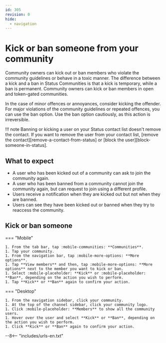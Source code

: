 ```yaml
---
id: 305
revision: 0
hide:
  - navigation
---
```


# Kick or ban someone from your community

Community owners can kick out or ban members who violate the community guidelines or behave in a toxic manner. The difference between a kick and a ban in Status Communities is that a kick is temporary, while a ban is permanent. Community owners can kick or ban members in open and token-gated communities.

In the case of minor offences or annoyances, consider kicking the offender. For major violations of the community guidelines or repeated offences, you can use the ban option. Use the ban option cautiously, as this action is irreversible.

!!! note
    Banning or kicking a user on your Status contact list doesn't remove the contact. If you want to remove the user from your contact list, [remove the contact][remove-a-contact-from-status] or [block the user][block-someone-in-status].

## What to expect

- A user who has been kicked out of a community can ask to join the community again.
- A user who has been banned from a community cannot join the community again, but can request to join using a different profile.
- Users receive a notification when they are kicked out but not when they are banned.
- Users can see they have been kicked out or banned when they try to reaccess the community.

## Kick or ban someone

=== "Mobile"

    1. From the tab bar, tap :mobile-communities: **Communities**.
    1. Tap your community.
    1. From the navigation bar, tap :mobile-more-options: **More options**.
    1. Tap **View members** and then, tap :mobile-more-options: **More options** next to the member you want to kick or ban.
    1. Select :mobile-placeholder: **Kick** or :mobile-placeholder: **Ban**, depending on the action you wish to perform.
    1. Tap **Kick** or **Ban** again to confirm your action.

=== "Desktop"

    1. From the navigation sidebar, click your community.
    1. At the top of the channel sidebar, click your community logo.
    1. Click :mobile-placeholder: **Members** to show all the community users.
    1. Hover over the user and select **Kick** or **Ban**, depending on the action you wish to perform.
    1. Click **Kick** or **Ban** again to confirm your action.

--8<-- "includes/urls-en.txt"
